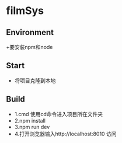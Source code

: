 # filmSys

 ## Environment
 
+要安装npm和node
 
 ## Start 
 
+ 将项目克隆到本地
  
 ## Build
  
+ 1.cmd 使用cd命令进入项目所在文件夹  
+ 2.npm install  
+ 3.npm run dev
+ 4.打开浏览器输入http://localhost:8010 访问
